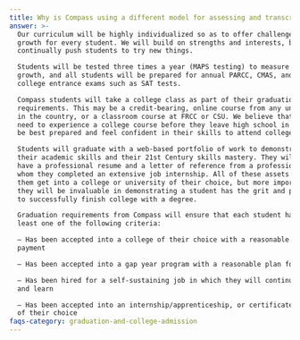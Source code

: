 ```yaml
---
title: Why is Compass using a different model for assessing and transcripting student work?
answer: >-
  Our curriculum will be highly individualized so as to offer challenge and
  growth for every student. We will build on strengths and interests, but also
  continually push students to try new things.

  Students will be tested three times a year (MAPS testing) to measure their
  growth, and all students will be prepared for annual PARCC, CMAS, and for
  college entrance exams such as SAT tests.

  Compass students will take a college class as part of their graduation
  requirements. This may be a credit-bearing, online course from any university
  in the country, or a classroom course at FRCC or CSU. We believe that students
  need to experience a college course before they leave high school in order to
  be best prepared and feel confident in their skills to attend college.

  Students will graduate with a web-based portfolio of work to demonstrate both
  their academic skills and their 21st Century skills mastery. They will also
  have a professional resume and a letter of reference from a professional with
  whom they completed an extensive job internship. All of these assets will help
  them get into a college or university of their choice, but more importantly,
  they will be invaluable in demonstrating a student has the grit and persistence
  to successfully finish college with a degree.

  Graduation requirements from Compass will ensure that each student has met at
  least one of the following criteria:

  – Has been accepted into a college of their choice with a reasonable plan for
  payment

  – Has been accepted into a gap year program with a reasonable plan for payment

  – Has been hired for a self-sustaining job in which they will continue to grow
  and learn

  – Has been accepted into an internship/apprenticeship, or certificate program
  of their choice
faqs-category: graduation-and-college-admission
---
```

